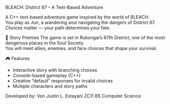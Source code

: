 BLEACH: District 67 – A Text-Based Adventure

A C++ text-based adventure game inspired by the world of BLEACH.  
You play as Jun, a wandering soul navigating the dangers of District 67.  
Choices matter — your path determines your fate.

📖 Story Premise
The game is set in Rukongai’s 67th District, one of the most dangerous places in the Soul Society.  
You will meet allies, enemies, and face choices that shape your survival.

🎮 Features
- Interactive story with branching choices  
- Console-based gameplay (C++)  
- Creative “default” responses for invalid choices  
- Multiple characters and story paths

Developed by: Von Justin L. Estayani   ZC11  BS Computer Science
